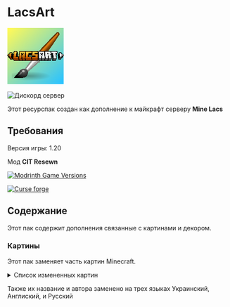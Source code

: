 # LacsArt
![Логотип Ресурспака.](LacsArt/pack.png) 

![Дискорд сервер](https://img.shields.io/discord/1037240667484733471?logo=discord)

Этот ресурспак создан как дополнение к майкрафт серверу **Mine Lacs** 

## Требования
Версия игры: 1.20

Мод **CIT Resewn**

[![Modrinth Game Versions](https://img.shields.io/modrinth/game-versions/otVJckYQ?logo=modrinth&label=CIT%20Resewn)](https://modrinth.com/mod/cit-resewn/version/1.1.3+1.20)

[![Curse forge](https://img.shields.io/modrinth/game-versions/otVJckYQ?logo=curseforge&logoColor=orange&label=CIT%20Resewn&color=orange)
](https://www.curseforge.com/minecraft/mc-mods/cit-resewn/files?version=1.20)

## Содержание
Этот пак содержит дополнения связанные с картинами и декором.

### Картины
Этот пак заменяет часть картин Minecraft.
<details>

<summary>Список измененных картин</summary>

`burning_skull` 

`creebet`

`fighters`

`pigscene`

`skeleton`

`void`

`wanderer`

`wither`

</details>

Также их название и автора заменено на трех языках Украинский, Англиский, и Русский


